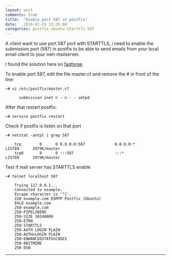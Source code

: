 ```yaml
---
layout: post
comments: true
title:  "Enable port 587 in postfix"
date:   2016-01-25 13:35:00
categories: postfix ubuntu starttls 587
---
```



A client want to use port 587 port with STARTTLS, i need to enable the submission port (587) in postfix 
to be able to send emails from your local email client to your own mailserver. 

I found the solution here on [faqforge].


To enable port 587, edit the file master.cf
and remove the # in front of the line:

    ~# vi /etc/postfix/master.cf

          submission inet n - n - - smtpd


After that restart postfix:
    
    ~# service postfix restart


Check if postfix is listen on that port

    ~# netstat -antpl | grep 587

        tcp        0      0 0.0.0.0:587             0.0.0.0:*               LISTEN      29796/master
        tcp6       0      0 :::587                  :::*                    LISTEN      29796/master 


Test if mail server has STARTTLS enable

    ~# telnet localhost 587

        Trying 127.0.0.1...
        Connected to example.
        Escape character is '^]'.
        220 example.com ESMTP Postfix (Ubuntu)
        EHLO example.com           
        250-example.com
        250-PIPELINING
        250-SIZE 10240000
        250-ETRN
        250-STARTTLS
        250-AUTH LOGIN PLAIN
        250-AUTH=LOGIN PLAIN
        250-ENHANCEDSTATUSCODES
        250-8BITMIME
        250 DSN
        



---
[faqforge]: <http://www.faqforge.com/linux/how-to-enable-port-587-submission-in-postfix/>

